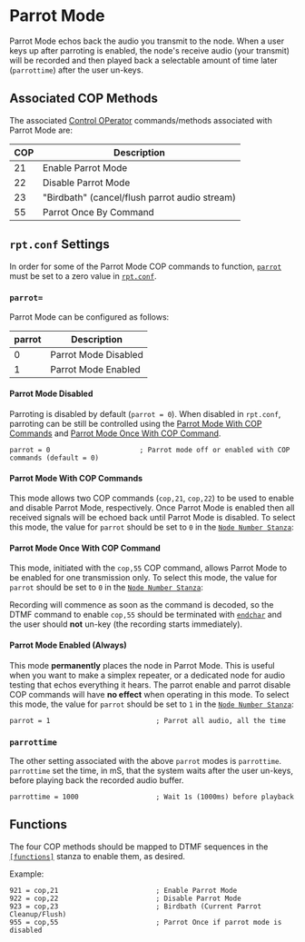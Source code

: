 # Parrot Mode
Parrot Mode echos back the audio you transmit to the node. When a user keys up after parroting is enabled, the node's receive audio (your transmit) will be recorded and then played back a selectable amount of time later (`parrottime`) after the user un-keys.

## Associated COP Methods
The associated [Control OPerator](../config/rpt_conf.md#cop-commands) commands/methods associated with Parrot Mode are:

COP|Description
---|-----------
21|Enable Parrot Mode
22|Disable Parrot Mode
23|"Birdbath" (cancel/flush parrot audio stream)
55|Parrot Once By Command

## `rpt.conf` Settings
In order for some of the Parrot Mode COP commands to function, [`parrot`](../config/rpt_conf.md#parrot) must be set to a zero value in [`rpt.conf`](../config/rpt_conf.md).

### `parrot=`
Parrot Mode can be configured as follows:

parrot|Description
----------|-----------
0|Parrot Mode Disabled
1|Parrot Mode Enabled

#### Parrot Mode Disabled
Parroting is disabled by default (`parrot = 0`).  When disabled in `rpt.conf`, parroting can be still be controlled using the [Parrot Mode With COP Commands](#parrot-mode-with-cop-commands) and [Parrot Mode Once With COP Command](#parrot-mode-once-with-cop-command).

```
parrot = 0                      ; Parrot mode off or enabled with COP commands (default = 0)
```

#### Parrot Mode With COP Commands
This mode allows two COP commands (`cop,21`, `cop,22`) to be used to enable and disable Parrot Mode, respectively. Once Parrot Mode is enabled then all received signals will be echoed back until Parrot Mode is disabled. To select this mode, the value for `parrot` should be set to `0` in the [`Node Number Stanza`](../config/rpt_conf.md#node-number-stanza):

#### Parrot Mode Once With COP Command
This mode, initiated with the `cop,55` COP command, allows Parrot Mode to be enabled for one transmission only. To select this mode, the value for `parrot` should be set to `0` in the [`Node Number Stanza`](../config/rpt_conf.md#node-number-stanza):

Recording will commence as soon as the command is decoded, so the DTMF command to enable `cop,55` should be terminated with [`endchar`](../config/rpt_conf.md#endchar) and the user should **not** un-key (the recording starts immediately).

#### Parrot Mode Enabled (Always)
This mode **permanently** places the node in Parrot Mode. This is useful when you want to make a simplex repeater, or a dedicated node for audio testing that echos everything it hears. The parrot enable and parrot disable COP commands will have **no effect** when operating in this mode. To select this mode, the value for `parrot` should be set to `1` in the [`Node Number Stanza`](../config/rpt_conf.md#node-number-stanza):

```
parrot = 1                          ; Parrot all audio, all the time
```

### `parrottime`
The other setting associated with the above `parrot` modes is `parrottime`. `parrottime` set the time, in mS, that the system waits after the user un-keys, before playing back the recorded audio buffer.

```
parrottime = 1000                   ; Wait 1s (1000ms) before playback
```

## Functions
The four COP methods should be mapped to DTMF sequences in the [`[functions]`](../config/rpt_conf.md#functions-stanza) stanza to enable them, as desired.

Example:

```
921 = cop,21                        ; Enable Parrot Mode
922 = cop,22                        ; Disable Parrot Mode
923 = cop,23                        ; Birdbath (Current Parrot Cleanup/Flush)
955 = cop,55                        ; Parrot Once if parrot mode is disabled
```
